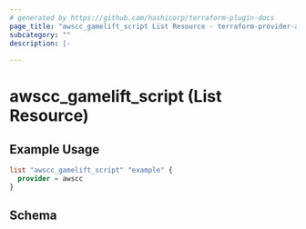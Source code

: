 ```yaml
---
# generated by https://github.com/hashicorp/terraform-plugin-docs
page_title: "awscc_gamelift_script List Resource - terraform-provider-awscc"
subcategory: ""
description: |-
  
---
```


# awscc_gamelift_script (List Resource)



## Example Usage

```terraform
list "awscc_gamelift_script" "example" {
  provider = awscc
}
```

<!-- schema generated by tfplugindocs -->
## Schema
